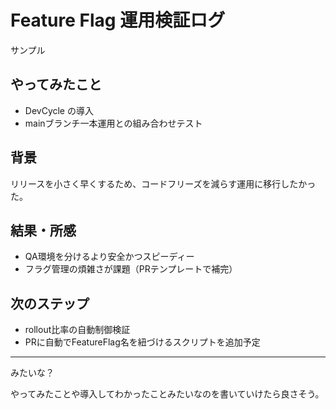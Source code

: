 # Feature Flag 運用検証ログ

サンプル

## やってみたこと

- DevCycle の導入
- mainブランチ一本運用との組み合わせテスト

## 背景

リリースを小さく早くするため、コードフリーズを減らす運用に移行したかった。

## 結果・所感

- QA環境を分けるより安全かつスピーディー
- フラグ管理の煩雑さが課題（PRテンプレートで補完）

## 次のステップ

- rollout比率の自動制御検証
- PRに自動でFeatureFlag名を紐づけるスクリプトを追加予定

---

みたいな？

やってみたことや導入してわかったことみたいなのを書いていけたら良さそう。
